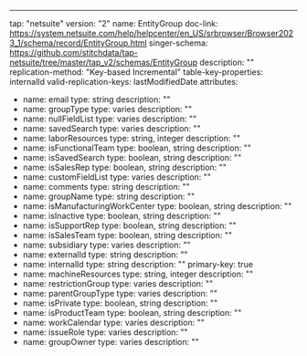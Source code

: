 ---
tap: "netsuite"
version: "2"
name: EntityGroup
doc-link: https://system.netsuite.com/help/helpcenter/en_US/srbrowser/Browser2023_1/schema/record/EntityGroup.html
singer-schema: https://github.com/stitchdata/tap-netsuite/tree/master/tap_v2/schemas/EntityGroup
description: ""
replication-method: "Key-based Incremental"
table-key-properties: internalId
valid-replication-keys: lastModifiedDate
attributes:
- name: email
  type: string
  description: ""
- name: groupType
  type: varies
  description: ""
- name: nullFieldList
  type: varies
  description: ""
- name: savedSearch
  type: varies
  description: ""
- name: laborResources
  type: string, integer
  description: ""
- name: isFunctionalTeam
  type: boolean, string
  description: ""
- name: isSavedSearch
  type: boolean, string
  description: ""
- name: isSalesRep
  type: boolean, string
  description: ""
- name: customFieldList
  type: varies
  description: ""
- name: comments
  type: string
  description: ""
- name: groupName
  type: string
  description: ""
- name: isManufacturingWorkCenter
  type: boolean, string
  description: ""
- name: isInactive
  type: boolean, string
  description: ""
- name: isSupportRep
  type: boolean, string
  description: ""
- name: isSalesTeam
  type: boolean, string
  description: ""
- name: subsidiary
  type: varies
  description: ""
- name: externalId
  type: string
  description: ""
- name: internalId
  type: string
  description: ""
  primary-key: true
- name: machineResources
  type: string, integer
  description: ""
- name: restrictionGroup
  type: varies
  description: ""
- name: parentGroupType
  type: varies
  description: ""
- name: isPrivate
  type: boolean, string
  description: ""
- name: isProductTeam
  type: boolean, string
  description: ""
- name: workCalendar
  type: varies
  description: ""
- name: issueRole
  type: varies
  description: ""
- name: groupOwner
  type: varies
  description: ""
